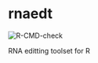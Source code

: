 # rnaedt

![R-CMD-check](https://github.com/DobzhanskyCenterSPBU/rnaedt/workflows/R-CMD-check/badge.svg)

RNA editting toolset for R
